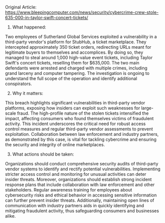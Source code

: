 Original Article: https://www.bleepingcomputer.com/news/security/cybercrime-crew-stole-635-000-in-taylor-swift-concert-tickets/

1) What happened:

Two employees of Sutherland Global Services exploited a vulnerability in a third-party vendor's platform for StubHub, a ticket marketplace. They intercepted approximately 350 ticket orders, redirecting URLs meant for legitimate buyers to themselves and accomplices. By doing so, they managed to steal around 1,000 high-value event tickets, including Taylor Swift's concert tickets, reselling them for $635,000. The two main defendants were arrested and charged with multiple crimes, including grand larceny and computer tampering. The investigation is ongoing to understand the full scope of the operation and identify additional conspirators.

2) Why it matters:

This breach highlights significant vulnerabilities in third-party vendor platforms, exposing how insiders can exploit such weaknesses for large-scale fraud. The high-profile nature of the stolen tickets intensified the impact, affecting consumers who found themselves victims of fraudulent activity. This incident underscores the critical need for robust access control measures and regular third-party vendor assessments to prevent exploitation. Collaboration between law enforcement and industry partners, as demonstrated by this case, is vital for tackling cybercrime and ensuring the security and integrity of online marketplaces.

3) What actions should be taken:

Organizations should conduct comprehensive security audits of third-party vendor systems to identify and rectify potential vulnerabilities. Implementing stricter access control and monitoring for unusual activities can deter insider threats. Moreover, organizations should establish strong incident response plans that include collaboration with law enforcement and other stakeholders. Regular awareness training for employees about cybersecurity risks and ethical behavior in accessing sensitive information can further prevent insider threats. Additionally, maintaining open lines of communication with industry partners aids in quickly identifying and mitigating fraudulent activity, thus safeguarding consumers and businesses alike.